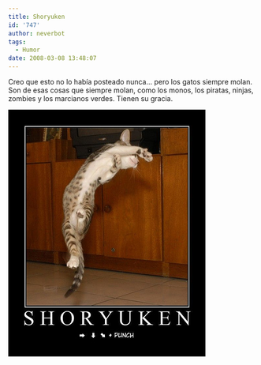 ```yaml
---
title: Shoryuken
id: '747'
author: neverbot
tags:
  - Humor
date: 2008-03-08 13:48:07
---
```


Creo que esto no lo había posteado nunca... pero los gatos siempre molan. Son de esas cosas que siempre molan, como los monos, los piratas, ninjas, zombies y los marcianos verdes. Tienen su gracia.

![shoryuken.jpg](./shoryuken/shoryuken.jpg)
